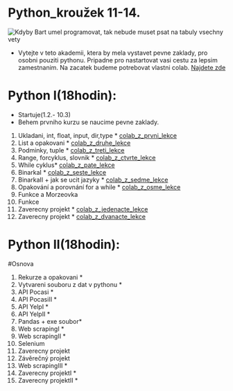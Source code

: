 # Python_kroužek 11-14.
![Kdyby Bart umel programovat, tak nebude muset psat na tabuly vsechny vety](https://github.com/valenja9/Python_krou-ek_pro_dosp-l-/blob/main/tabule-bart.jpg)

* Vytejte v teto akademii, ktera by mela vystavet pevne zaklady, pro osobni pouziti pythonu. Pripadne pro nastartovat vasi cestu za lepsim zamestnanim. Na zacatek budeme potrebovat vlastni colab. [Najdete zde](https://colab.research.google.com/notebooks/intro.ipynb)


# Python I(18hodin):
* Startuje(1.2.- 10.3)
* Behem prvniho kurzu se naucime pevne zaklady.
1) Ukladani, int, float, input, dir,type * [colab_z_prvni_lekce]()
2) List a opakovani  * [colab_z_druhe_lekce]()
3) Podminky, tuple   * [colab_z_treti_lekce]()
4) Range, forcyklus, slovnik * [colab_z_ctvrte_lekce]()
5) While cyklus* [colab_z_pate_lekce]()
6) BinarkaI * [colab_z_seste_lekce]()
7) BinarkaII + jak se ucit jazyky * [colab_z_sedme_lekce]()
8) Opakování a porovnání for a while * [colab_z_osme_lekce]()
9) Funkce a Morzeovka
10) Funkce   
11) Zaverecny projekt * [colab_z_jedenacte_lekce]()
12) Zaverecny projekt * [colab_z_dvanacte_lekce]()


# Python II(18hodin):
#Osnova
1) Rekurze a opakovani * []()
2) Vytvareni souboru z dat v pythonu * []()
3) API Pocasi * []()
4) API PocasiII * []()
5) API YelpI * []()
6) API YelpII * []()
7) Pandas + exe soubor* []()
8) Web scrapingI * []()
9) Web scrapingII * []()
10) Selenium
11) Zaverecny projekt
12) Závěrečný projekt
13) Web scrapingIII * []()
14) Zaverecny projektI * []()
15) Zaverecny projektII * []()
